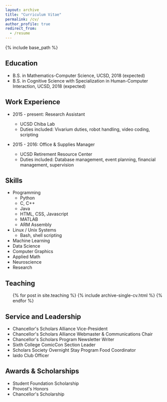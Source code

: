 ```yaml
---
layout: archive
title: "Curriculum Vitae"
permalink: /cv/
author_profile: true
redirect_from:
  - /resume
---
```


{% include base_path %}


Education
------
* B.S. in Mathematics-Computer Science, UCSD, 2018 (expected)
* B.S. in Cognitive Science with Specialization in Human-Computer Interaction, UCSD, 2018 (expected)


Work Experience
------
* 2015 - present: Research Assistant
  * UCSD Chiba Lab
  * Duties included: Vivarium duties, robot handling, video coding, scripting

* 2015 - 2016: Office & Supplies Manager
  * UCSD Retirement Resource Center
  * Duties included: Database management, event planning, financial management, supervision
  
  
Skills
------
* Programming
  * Python
  * C, C++
  * Java
  * HTML, CSS, Javascript
  * MATLAB
  * ARM Assembly
* Linux / Unix Systems
  * Bash, shell scripting
* Machine Learning
* Data Science
* Computer Graphics
* Applied Math
* Neuroscience
* Research

Teaching
------
  <ul>{% for post in site.teaching %}
    {% include archive-single-cv.html %}
  {% endfor %}</ul>
  
Service and Leadership
------
* Chancellor's Scholars Alliance Vice-President
* Chancellor's Scholars Alliance Webmaster & Communications Chair
* Chancellor's Scholars Program Newsletter Writer
* Sixth College ComicCon Section Leader
* Scholars Society Overnight Stay Program Food Coordinator
* Iaido Club Officer

Awards & Scholarships
------
* Student Foundation Scholarship
* Provost's Honors
* Chancellor's Scholarship
